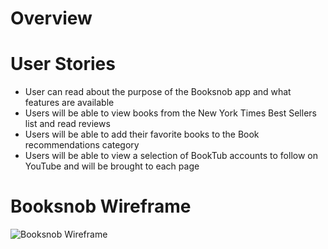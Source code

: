 # Overview

# User Stories
- User can read about the purpose of the Booksnob app and what features are available
- Users will be able to view books from the New York Times Best Sellers list and read reviews
- Users will be able to add their favorite books to the Book recommendations category
- Users will be able to view a selection of BookTub accounts to follow on YouTube and will be brought to each page

# Booksnob Wireframe

![Booksnob Wireframe](https://user-images.githubusercontent.com/33404587/113166497-d411cb00-9210-11eb-859c-f2b467022ba2.jpg)
